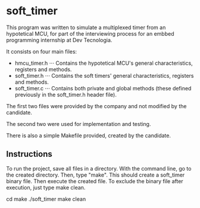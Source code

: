 # soft_timer

This program was written to simulate a multiplexed timer from an hypotetical MCU, for part of the interviewing process for an embbed programming internship at Dev Tecnologia. 

It consists on four main files:

* hmcu_timer.h
⋅⋅⋅ Contains the hypotetical MCU's general characteristics, registers and methods.
* soft_timer.h
⋅⋅⋅ Contains the soft timers' general characteristics, registers and methods.
* soft_timer.c
⋅⋅⋅ Contains both private and global methods (these defined previously in the soft_timer.h header file).

The first two files were provided by the company and not modified by the candidate. 

The second two were used for implementation and testing. 

There is also a simple Makefile provided, created by the candidate. 

## Instructions

To run the project, save all files in a directory. 
With the command line, go to the created directory.
Then, type "make". This should create a soft_timer binary file.
Then execute the created file.
To exclude the binary file after execution, just type make clean.

cd <directory>
make
./soft_timer
make clean


